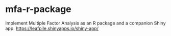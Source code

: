 # mfa-r-package
Implement Multiple Factor Analysis as an R package and a companion Shiny app. https://leafpile.shinyapps.io/shiny-app/
